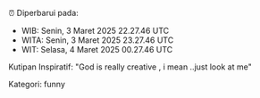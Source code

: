 ⏰ Diperbarui pada:
- WIB: Senin, 3 Maret 2025 22.27.46 UTC
- WITA: Senin, 3 Maret 2025 23.27.46 UTC
- WIT: Selasa, 4 Maret 2025 00.27.46 UTC

Kutipan Inspiratif:
"God is really creative , i mean ..just look at me"


Kategori: funny

